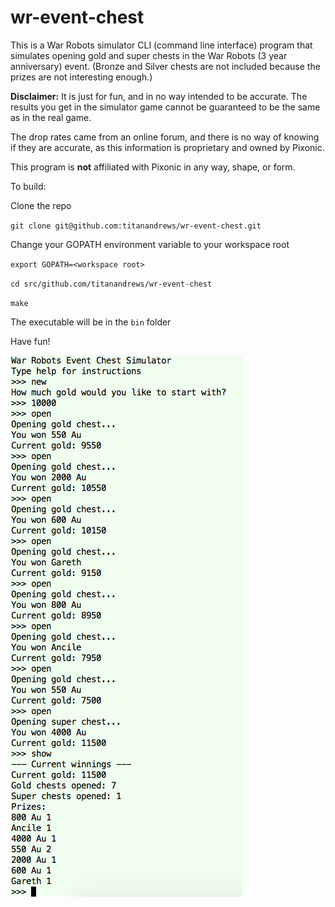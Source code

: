 # wr-event-chest
This is a War Robots simulator CLI (command line interface) program that simulates opening gold and super chests in the War Robots (3 year anniversary) event. 
(Bronze and Silver chests are not included because the prizes are not interesting enough.)

**Disclaimer:** It is just for fun, and in no way intended to be accurate.
The results you get in the simulator game cannot be guaranteed to be the same as in the real game.

The drop rates came from an online forum, and there is no way of knowing if they are accurate, as this information is proprietary and owned by Pixonic.

This program is **not** affiliated with Pixonic in any way, shape, or form.

To build:

Clone the repo

`git clone git@github.com:titanandrews/wr-event-chest.git`

Change your GOPATH environment variable to your workspace root

`export GOPATH=<workspace root>`

`cd src/github.com/titanandrews/wr-event-chest`

`make`

The executable will be in the `bin` folder

Have fun!


![alt text](https://github.com/titanandrews/wr-event-chest/blob/master/img/screen-shot.png)
